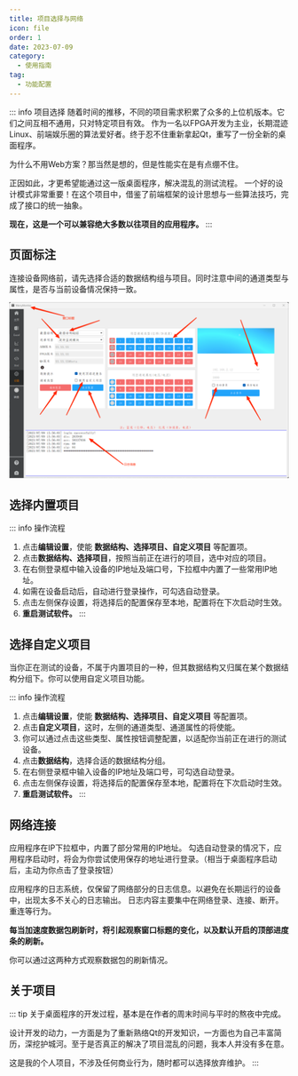 ```yaml
---
title: 项目选择与网络
icon: file
order: 1
date: 2023-07-09
category:
  - 使用指南
tag:
  - 功能配置
---
```


::: info 项目选择
随着时间的推移，不同的项目需求积累了众多的上位机版本。它们之间互相不通用，只对特定项目有效。
作为一名以FPGA开发为主业，长期混迹Linux、前端娱乐圈的算法爱好者。终于忍不住重新拿起Qt，重写了一份全新的桌面程序。

为什么不用Web方案？那当然是想的，但是性能实在是有点绷不住。

正因如此，才更希望能通过这一版桌面程序，解决混乱的测试流程。
一个好的设计模式非常重要！在这个项目中，借鉴了前端框架的设计思想与一些算法技巧，完成了接口的统一抽象。

**现在，这是一个可以兼容绝大多数以往项目的应用程序。**
:::

## 页面标注

连接设备网络前，请先选择合适的数据结构组与项目。同时注意中间的通道类型与属性，是否与当前设备情况保持一致。

![](./assets/setting.png)

## 选择内置项目

::: info 操作流程
1. 点击**编辑设置**，使能 **数据结构、选择项目、自定义项目** 等配置项。
2. 点击**数据结构、选择项目**，按照当前正在进行的项目，选中对应的项目。
3. 在右侧登录框中输入设备的IP地址及端口号，下拉框中内置了一些常用IP地址。
4. 如需在设备启动后，自动进行登录操作，可勾选自动登录。
5. 点击左侧保存设置，将选择后的配置保存至本地，配置将在下次启动时生效。
6. **重启测试软件。**
:::

## 选择自定义项目

当你正在测试的设备，不属于内置项目的一种，但其数据结构又归属在某个数据结构分组下。你可以使用自定义项目功能。

::: info 操作流程
1. 点击**编辑设置**，使能 **数据结构、选择项目、自定义项目** 等配置项。
2. 点击**自定义项目**，这时，左侧的通道类型、通道属性的将使能。
3. 你可以通过点击这些类型、属性按钮调整配置，以适配你当前正在进行的测试设备。
4. 点击**数据结构**，选择合适的数据结构分组。
5. 在右侧登录框中输入设备的IP地址及端口号，可勾选自动登录。
6. 点击左侧保存设置，将选择后的配置保存至本地，配置将在下次启动时生效。
7. **重启测试软件。**
:::

## 网络连接

应用程序在IP下拉框中，内置了部分常用的IP地址。
勾选自动登录的情况下，应用程序启动时，将会为你尝试使用保存的地址进行登录。（相当于桌面程序启动后，主动为你点击了登录按钮）

应用程序的日志系统，仅保留了网络部分的日志信息。以避免在长期运行的设备中，出现太多不关心的日志输出。
日志内容主要集中在网络登录、连接、断开。重连等行为。

**每当加速度数据包刷新时，将引起观察窗口标题的变化，以及默认开启的顶部进度条的刷新。**

你可以通过这两种方式观察数据包的刷新情况。

## 关于项目

::: tip
关于桌面程序的开发过程，基本是在作者的周末时间与平时的熬夜中完成。

设计开发的动力，一方面是为了重新熟络Qt的开发知识，一方面也为自己丰富简历，深挖护城河。至于是否真正的解决了项目混乱的问题，我本人并没有多在意。

这是我的个人项目，不涉及任何商业行为，随时都可以选择放弃维护。
:::
